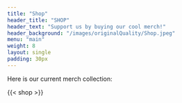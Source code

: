 ```yaml
---
title: "Shop"
header_title: "SHOP"
header_text: "Support us by buying our cool merch!"
header_background: "/images/originalQuality/Shop.jpeg"
menu: "main"
weight: 8
layout: single
padding: 30px
---
```

Here is our current merch collection:

{{< shop >}}
